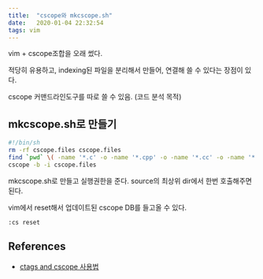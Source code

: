 ```yaml
---
title:  "cscope와 mkcscope.sh"
date:   2020-01-04 22:32:54
tags: vim
---
```


vim + cscope조합을 오래 썼다.

적당히 유용하고, indexing된 파일을 분리해서 만들어, 연결해 쓸 수 있다는 장점이 있다.

cscope 커맨드라인도구를 따로 쓸 수 있음. (코드 분석 목적)



## mkcscope.sh로 만들기
~~~bash
#!/bin/sh
rm -rf cscope.files cscope.files
find `pwd` \( -name '*.c' -o -name '*.cpp' -o -name '*.cc' -o -name '*.h' -o -name '*.y' -o -name '*.s' -o -name '*.S' \) -print > cscope.files
cscope -b -i cscope.files
~~~
mkcscope.sh로 만들고 실행권한을 준다.
source의 최상위 dir에서 한번 호출해주면 된다.

vim에서 reset해서 업데이트된 cscope DB를 들고올 수 있다.
~~~
:cs reset
~~~

## References
- [ctags and cscope 사용법](https://wonjaek.tistory.com/65)
